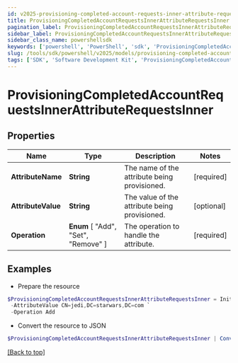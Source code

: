 ```yaml
---
id: v2025-provisioning-completed-account-requests-inner-attribute-requests-inner
title: ProvisioningCompletedAccountRequestsInnerAttributeRequestsInner
pagination_label: ProvisioningCompletedAccountRequestsInnerAttributeRequestsInner
sidebar_label: ProvisioningCompletedAccountRequestsInnerAttributeRequestsInner
sidebar_class_name: powershellsdk
keywords: ['powershell', 'PowerShell', 'sdk', 'ProvisioningCompletedAccountRequestsInnerAttributeRequestsInner', 'V2025ProvisioningCompletedAccountRequestsInnerAttributeRequestsInner'] 
slug: /tools/sdk/powershell/v2025/models/provisioning-completed-account-requests-inner-attribute-requests-inner
tags: ['SDK', 'Software Development Kit', 'ProvisioningCompletedAccountRequestsInnerAttributeRequestsInner', 'V2025ProvisioningCompletedAccountRequestsInnerAttributeRequestsInner']
---
```



# ProvisioningCompletedAccountRequestsInnerAttributeRequestsInner

## Properties

Name | Type | Description | Notes
------------ | ------------- | ------------- | -------------
**AttributeName** | **String** | The name of the attribute being provisioned. | [required]
**AttributeValue** | **String** | The value of the attribute being provisioned. | [optional] 
**Operation** |  **Enum** [  "Add",    "Set",    "Remove" ] | The operation to handle the attribute. | [required]

## Examples

- Prepare the resource
```powershell
$ProvisioningCompletedAccountRequestsInnerAttributeRequestsInner = Initialize-ProvisioningCompletedAccountRequestsInnerAttributeRequestsInner  -AttributeName memberOf `
 -AttributeValue CN=jedi,DC=starwars,DC=com `
 -Operation Add
```

- Convert the resource to JSON
```powershell
$ProvisioningCompletedAccountRequestsInnerAttributeRequestsInner | ConvertTo-JSON
```


[[Back to top]](#) 

